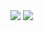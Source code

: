 
<img src="https://github-readme-stats.vercel.app/api/top-langs/?username=alecasanchez&layout=compact" />

<img src="https://github-readme-stats.vercel.app/api?username=alecasanchez&show_icons=true&theme=tokyonight" />
